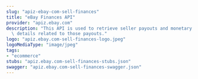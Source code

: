 ```yaml
---
slug: "apiz-ebay-com-sell-finances"
title: "eBay Finances API"
provider: "apiz.ebay.com"
description: "This API is used to retrieve seller payouts and monetary transaction\
  \ details related to those payouts."
logo: "apiz.ebay.com-sell-finances-logo.jpeg"
logoMediaType: "image/jpeg"
tags:
- "ecommerce"
stubs: "apiz.ebay.com-sell-finances-stubs.json"
swagger: "apiz.ebay.com-sell-finances-swagger.json"
---
```

